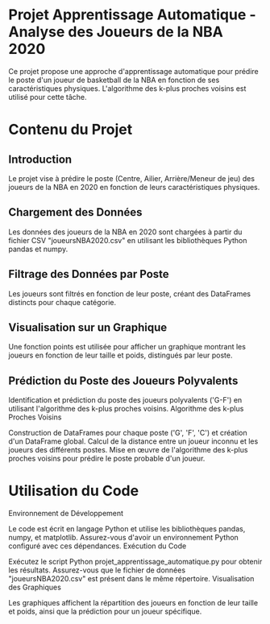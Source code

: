 # Projet Apprentissage Automatique - Analyse des Joueurs de la NBA 2020
Ce projet propose une approche d'apprentissage automatique pour prédire le poste d'un joueur de basketball de la NBA en fonction de ses caractéristiques physiques. L'algorithme des k-plus proches voisins est utilisé pour cette tâche.
# Contenu du Projet
## Introduction

Le projet vise à prédire le poste (Centre, Ailier, Arrière/Meneur de jeu) des joueurs de la NBA en 2020 en fonction de leurs caractéristiques physiques.
## Chargement des Données

Les données des joueurs de la NBA en 2020 sont chargées à partir du fichier CSV "joueursNBA2020.csv" en utilisant les bibliothèques Python pandas et numpy.
## Filtrage des Données par Poste

Les joueurs sont filtrés en fonction de leur poste, créant des DataFrames distincts pour chaque catégorie.
## Visualisation sur un Graphique

Une fonction points est utilisée pour afficher un graphique montrant les joueurs en fonction de leur taille et poids, distingués par leur poste.
## Prédiction du Poste des Joueurs Polyvalents

Identification et prédiction du poste des joueurs polyvalents ('G-F') en utilisant l'algorithme des k-plus proches voisins.
Algorithme des k-plus Proches Voisins

Construction de DataFrames pour chaque poste ('G', 'F', 'C') et création d'un DataFrame global.
Calcul de la distance entre un joueur inconnu et les joueurs des différents postes.
Mise en œuvre de l'algorithme des k-plus proches voisins pour prédire le poste probable d'un joueur.
# Utilisation du Code
Environnement de Développement

Le code est écrit en langage Python et utilise les bibliothèques pandas, numpy, et matplotlib.
Assurez-vous d'avoir un environnement Python configuré avec ces dépendances.
Exécution du Code

Exécutez le script Python projet_apprentissage_automatique.py pour obtenir les résultats.
Assurez-vous que le fichier de données "joueursNBA2020.csv" est présent dans le même répertoire.
Visualisation des Graphiques

Les graphiques affichent la répartition des joueurs en fonction de leur taille et poids, ainsi que la prédiction pour un joueur spécifique.
